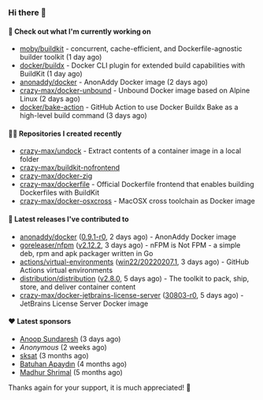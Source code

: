 ### Hi there 👋

#### 👷 Check out what I'm currently working on

- [moby/buildkit](https://github.com/moby/buildkit) - concurrent, cache-efficient, and Dockerfile-agnostic builder toolkit (1 day ago)
- [docker/buildx](https://github.com/docker/buildx) - Docker CLI plugin for extended build capabilities with BuildKit (1 day ago)
- [anonaddy/docker](https://github.com/anonaddy/docker) - AnonAddy Docker image (2 days ago)
- [crazy-max/docker-unbound](https://github.com/crazy-max/docker-unbound) - Unbound Docker image based on Alpine Linux (2 days ago)
- [docker/bake-action](https://github.com/docker/bake-action) - GitHub Action to use Docker Buildx Bake as a high-level build command (3 days ago)

#### 👨‍💻 Repositories I created recently

- [crazy-max/undock](https://github.com/crazy-max/undock) - Extract contents of a container image in a local folder
- [crazy-max/buildkit-nofrontend](https://github.com/crazy-max/buildkit-nofrontend)
- [crazy-max/docker-zig](https://github.com/crazy-max/docker-zig)
- [crazy-max/dockerfile](https://github.com/crazy-max/dockerfile) - Official Dockerfile frontend that enables building Dockerfiles with BuildKit
- [crazy-max/docker-osxcross](https://github.com/crazy-max/docker-osxcross) - MacOSX cross toolchain as Docker image

#### 🚀 Latest releases I've contributed to

- [anonaddy/docker](https://github.com/anonaddy/docker) ([0.9.1-r0](https://github.com/anonaddy/docker/releases/tag/0.9.1-r0), 2 days ago) - AnonAddy Docker image
- [goreleaser/nfpm](https://github.com/goreleaser/nfpm) ([v2.12.2](https://github.com/goreleaser/nfpm/releases/tag/v2.12.2), 3 days ago) - nFPM is Not FPM - a simple deb, rpm and apk packager written in Go
- [actions/virtual-environments](https://github.com/actions/virtual-environments) ([win22/20220207.1](https://github.com/actions/virtual-environments/releases/tag/win22%2F20220207.1), 3 days ago) - GitHub Actions virtual environments
- [distribution/distribution](https://github.com/distribution/distribution) ([v2.8.0](https://github.com/distribution/distribution/releases/tag/v2.8.0), 5 days ago) - The toolkit to pack, ship, store, and deliver container content
- [crazy-max/docker-jetbrains-license-server](https://github.com/crazy-max/docker-jetbrains-license-server) ([30803-r0](https://github.com/crazy-max/docker-jetbrains-license-server/releases/tag/30803-r0), 5 days ago) - JetBrains License Server Docker image

#### ❤️ Latest sponsors
- [Anoop Sundaresh](https://github.com/theryecatcher) (3 days ago)
- _Anonymous_ (2 weeks ago)
- [sksat](https://github.com/sksat) (3 months ago)
- [Batuhan Apaydın](https://github.com/developer-guy) (4 months ago)
- [Madhur Shrimal](https://github.com/shrimalmadhur) (5 months ago)

Thanks again for your support, it is much appreciated! 🙏
